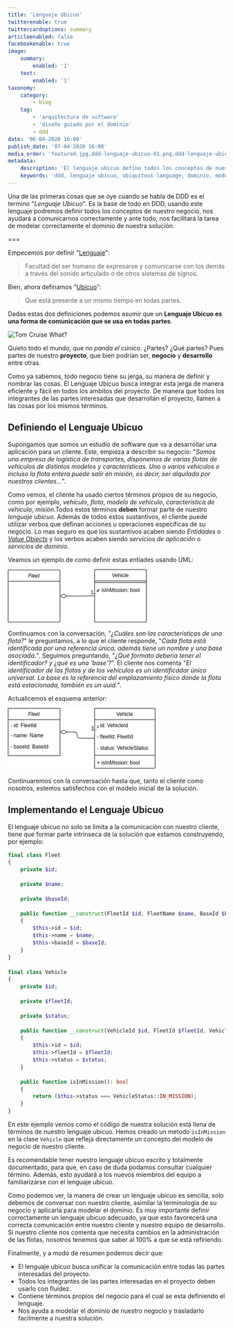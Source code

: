 ```yaml
---
title: 'Lenguaje Ubicuo'
twitterenable: true
twittercardoptions: summary
articleenabled: false
facebookenable: true
image:
    summary:
        enabled: '1'
    text:
        enabled: '1'
taxonomy:
    category:
        - blog
    tag:
        - 'arquitectura de software'
        - 'diseño guiado por el dominio'
        - ddd
date: '06-04-2020 16:00'
publish_date: '07-04-2020 16:00'
media_order: 'featured.jpg,ddd-lenguaje-ubicuo-01.png,ddd-lenguaje-ubicuo-02.png'
metadata:
    description: 'El lenguaje ubicuo define todos los conceptos de nuestro negocio, nos ayudará a comunicarnos correctamente y ante todo, nos ayudará a modelar correctamente el dominio.'
    keywords: 'ddd, lenguaje ubicuo, ubiquitous language, dominio, modelar dominio.'
---
```


Una de las primeras cosas que se oye cuando se habla de DDD es el termino "_Lenguaje Ubicuo_". Es la base de todo en DDD, usando este lenguaje podremos definir todos los conceptos de nuestro negocio, nos ayudará a comunicarnos correctamente y ante todo, nos facilitará la tarea de modelar correctamente el dominio de nuestra solución.

===

Empecemos por definir "<a href="https://dle.rae.es/lenguaje" target="_blank" rel="nofollow">Lenguaje</a>":

> Facultad del ser humano de expresarse y comunicarse con los demás a través del sonido articulado o de otros sistemas de signos.

Bien, ahora definamos "<a href="https://dle.rae.es/ubicuo" target="_blank" rel="nofollow">Ubicuo</a>":

> Que está presente a un mismo tiempo en todas partes.

Dadas estas dos definiciones podemos asumir que un **Lenguaje Ubicuo es una forma de comunicación que se usa en todas partes**.

![Tom Cruise What?](https://media.giphy.com/media/glmRyiSI3v5E4/giphy.gif)

Quieto todo el mundo, que _no panda el cúnico_. ¿Partes? ¿Qué partes? Pues partes de nuestro **proyecto**, que bien podrían ser, **negocio** y **desarrollo** entre otras.

Como ya sabemos, todo negocio tiene su jerga, su manera de definir y nombrar las cosas. El Lenguaje Ubicuo busca integrar esta jerga de manera eficiente y fácil en todos los ambitos del proyecto. De manera que todos los integrantes de las partes interesadas que desarrollan el proyecto, llamen a las cosas por los mismos términos.

## Definiendo el Lenguaje Ubicuo

Supongamos que somos un estudio de software que va a desarrollar una aplicación para un cliente. Este, empieza a describir su negocio: "_Somos una empresa de logística de transportes, disponemos de varias flotas de vehículos de distintos modelos y características. Uno o varios vehículos o incluso la flota entera puede salir en misión, es decir, ser alquilada por nuestros clientes..._".

Como vemos, el cliente ha usado ciertos términos propios de su negocio, como por ejemplo, _vehículo_, _flota_, _modelo de vehículo_, _característica de vehículo_, _misión_.Todos estos términos **deben** formar parte de nuestro _lenguaje ubicuo_. Además de todos estos sustantivos, el cliente puede utilizar verbos que definan acciones u operaciones específicas de su negocio. Lo mas seguro es que los sustantivos acaben siendo _Entidades_ o <a href="index.php?option=com_content&view=article&id=26&catid=8">_Value Objects_</a> y los verbos acaben siendo _servicios de aplicación_ o _servicios de dominio_.

Veamos un ejemplo de como definir estas entiades usando UML:

![ddd-lenguaje-ubicuo-01](ddd-lenguaje-ubicuo-01.png "ddd-lenguaje-ubicuo-01")

Continuamos con la conversación, "_¿Cuáles son las características de una flota?_" le preguntamos, a lo que el cliente responde, "_Cada flota está identificada por una referencia única, además tiene un nombre y una base asociada._". Seguimos preguntando, "_¿Qué formato debería tener el identificador? y ¿qué es una 'base'?_". El cliente nos comenta "_El identificador de las flotas y de los vehículos es un identificador único universal. La base es la referencia del emplazamiento físico donde la flota está estacionada, también es un uuid._".

Actualicemos el esquema anterior:

![ddd-lenguaje-ubicuo-02](ddd-lenguaje-ubicuo-02.png "ddd-lenguaje-ubicuo-02")

Continuaremos con la conversación hasta que, tanto el cliente como nosotros, estemos satisfechos con el modelo inicial de la solución.

## Implementando el Lenguaje Ubicuo

El lenguaje ubicuo no solo se limita a la comunicación con nuestro cliente, tiene que formar parte intrinseca de la solución que estamos construyendo, por ejemplo:

```php
final class Fleet
{
	private $id;

	private $name;

	private $baseId;

	public function __construct(FleetId $id, FleetName $name, BaseId $baseId)
	{
		$this->id = $id;
		$this->name = $name;
		$this->baseId = $baseId;
	}
}

final class Vehicle
{
	private $id;

	private $fleetId;

	private $status;

	public function __construct(VehicleId $id, FleetId $fleetId, VehicleStatus $status)
	{
		$this->id = $id;
		$this->fleetId = $fleetId;
		$this->status = $status;
	}

	public function isInMission(): bool
	{
		return ($this->status === VehicleStatus::IN_MISSION);
	}
}
```

En este ejemplo vemos como el código de nuestra solución está llena de términos de nuestro lenguaje ubicuo. Hemos creado un metodo `isInMission` en la clase `Vehicle` que refleja directamente un concepto del modelo de negocio de nuestro cliente.

Es recomendable tener nuestro lenguaje ubicuo escrito y totalmente documentado, para que, en caso de duda podamos consultar cualquier término. Además, esto ayudará a los nuevos miembros del equipo a familiarizarse con el lenguaje ubicuo.

Como podemos ver, la manera de crear un lenguaje ubicuo es sencilla, solo debemos de conversar con nuestro cliente, asimilar la terminología de su negocio y aplicarla para modelar el dominio. Es muy importante definir correctamente un lenguaje ubicuo adecuado, ya que esto favorecerá una correcta comunicación entre nuestro cliente y nuestro equipo de desarrollo. Si nuestro cliente nos comenta que necesita cambios en la administración de las flotas, nosotros tenemos que saber al 100% a que se está refiriendo.

Finalmente, y a modo de resumen podemos decir que:

- El lenguaje ubicuo busca unificar la comunicación entre todas las partes interesadas del proyecto.
- Todos los integrantes de las partes interesadas en el proyecto deben usarlo con fluidez.
- Contiene términos propios del negocio para el cual se esta definiendo el lenguaje.
- Nos ayuda a modelar el dominio de nuestro negocio y trasladarlo facilmente a nuestra solución.
